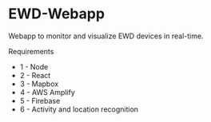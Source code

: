 # EWD-Webapp
Webapp to monitor and visualize EWD devices in real-time.

Requirements
* 1 - Node
* 2 - React
* 3 - Mapbox
* 4 - AWS Amplify
* 5 - Firebase
* 6 - Activity and location recognition
